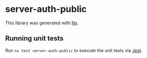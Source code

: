 # server-auth-public

This library was generated with [Nx](https://nx.dev).

## Running unit tests

Run `nx test server-auth-public` to execute the unit tests via [Jest](https://jestjs.io).
